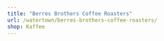 ```yaml
---
title: "Berres Brothers Coffee Roasters"
url: /watertown/berres-brothers-coffee-roasters/
shop: Kaffee
---
```

